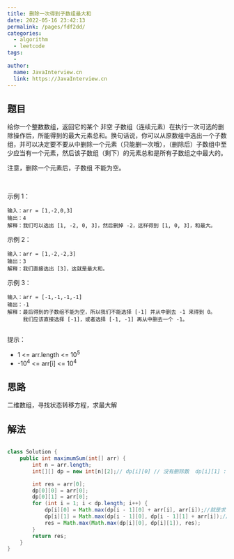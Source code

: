```yaml
---
title: 删除一次得到子数组最大和
date: 2022-05-16 23:42:13
permalink: /pages/fdf2dd/
categories:
  - algorithm
  - leetcode
tags:
  - 
author: 
  name: JavaInterview.cn
  link: https://JavaInterview.cn
---
```




## 题目

给你一个整数数组，返回它的某个 非空 子数组（连续元素）在执行一次可选的删除操作后，所能得到的最大元素总和。换句话说，你可以从原数组中选出一个子数组，并可以决定要不要从中删除一个元素（只能删一次哦），（删除后）子数组中至少应当有一个元素，然后该子数组（剩下）的元素总和是所有子数组之中最大的。

注意，删除一个元素后，子数组 不能为空。

 

示例 1：

    输入：arr = [1,-2,0,3]
    输出：4
    解释：我们可以选出 [1, -2, 0, 3]，然后删掉 -2，这样得到 [1, 0, 3]，和最大。
示例 2：

    输入：arr = [1,-2,-2,3]
    输出：3
    解释：我们直接选出 [3]，这就是最大和。
示例 3：

    输入：arr = [-1,-1,-1,-1]
    输出：-1
    解释：最后得到的子数组不能为空，所以我们不能选择 [-1] 并从中删去 -1 来得到 0。
         我们应该直接选择 [-1]，或者选择 [-1, -1] 再从中删去一个 -1。
     

提示：

- 1 <= arr.length <= 10<sup>5</sup>
- -10<sup>4</sup> <= arr[i] <= 10<sup>4</sup>


## 思路

二维数组，寻找状态转移方程，求最大解

## 解法
```java

class Solution {
    public int maximumSum(int[] arr) {
        int n = arr.length;
        int[][] dp = new int[n][2];// dp[i][0] // 没有删除数  dp[i][1] : 删除了一个数

        int res = arr[0];
        dp[0][0] = arr[0];
        dp[0][1] = arr[0];
        for (int i = 1; i < dp.length; i++) {
            dp[i][0] = Math.max(dp[i - 1][0] + arr[i], arr[i]);//就是求 最大的连续子数组的和
            dp[i][1] = Math.max(dp[i - 1][0], dp[i - 1][1] + arr[i]);//删了前面的或者当前这一个
            res = Math.max(Math.max(dp[i][0], dp[i][1]), res);
        }
        return res;
    }
}
```